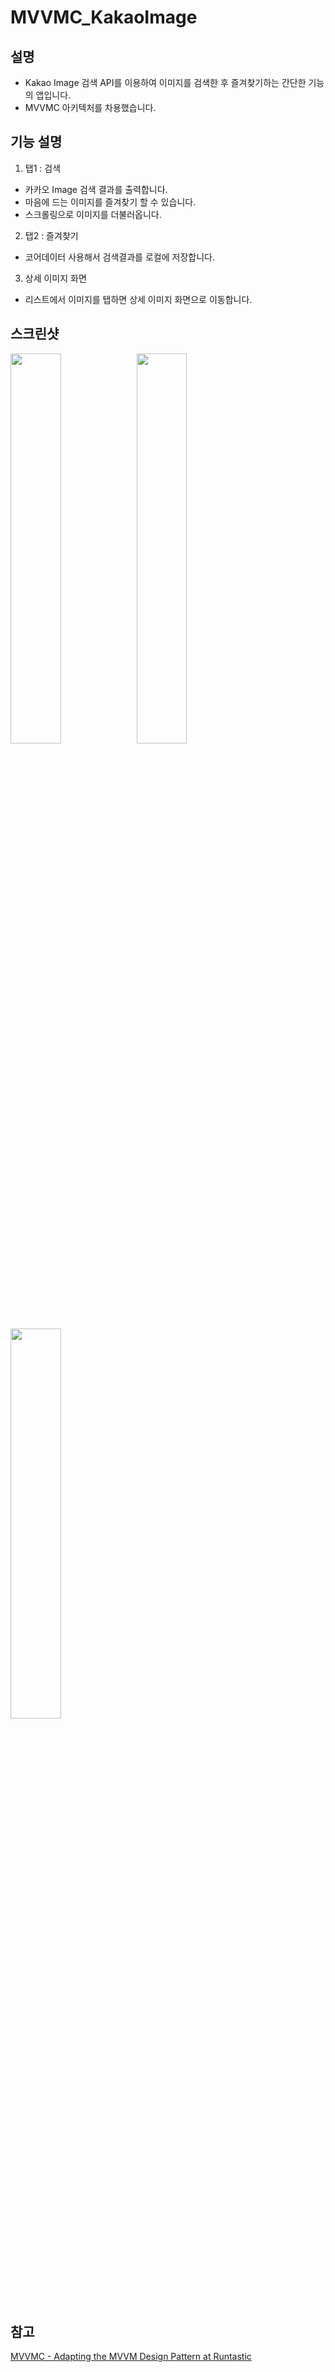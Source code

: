 
# MVVMC_KakaoImage

## 설명

- Kakao Image 검색 API를 이용하여 이미지를 검색한 후 즐겨찾기하는 간단한 기능의 앱입니다.
- MVVMC 아키텍처를 차용했습니다.

## 기능 설명

1. 탭1 : 검색
- 카카오 Image 검색 결과를 출력합니다.
- 마음에 드는 이미지를 즐겨찾기 할 수 있습니다.
- 스크롤링으로 이미지를 더불러옵니다.

2. 탭2 : 즐겨찾기
- 코어데이터 사용해서 검색결과를 로컬에 저장합니다.

3. 상세 이미지 화면
- 리스트에서 이미지를 탭하면 상세 이미지 화면으로 이동합니다.

## 스크린샷

<img src="https://github.com/HanHyungLee/MVVMC_KakaoImage/Screenshots/search.png" width="40%"><img src="https://github.com/HanHyungLee/MVVMC_KakaoImage/Screenshots/favorite.png" width="40%"><img src="https://github.com/HanHyungLee/MVVMC_KakaoImage/Screenshots/detail.png" width="40%">


## 참고
[MVVMC - Adapting the MVVM Design Pattern at Runtastic](https://www.runtastic.com/blog/en/mvvmc-adapting-the-mvvm-design-pattern-at-runtastic/)
